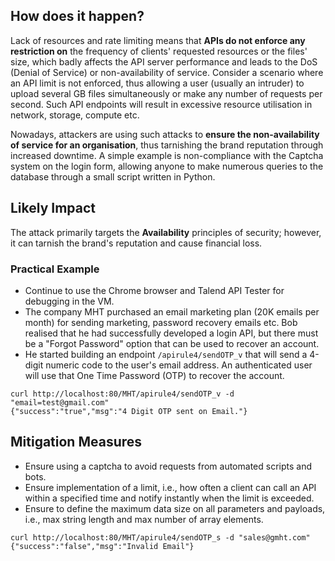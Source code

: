 ## **How does it happen?**

Lack of resources and rate limiting means that **APIs do not enforce any restriction on** the frequency of clients' requested resources or the files' size, which badly affects the API server performance and leads to the DoS (Denial of Service) or non-availability of service. Consider a scenario where an API limit is not enforced, thus allowing a user (usually an intruder) to upload several GB files simultaneously or make any number of requests per second. Such API endpoints will result in excessive resource utilisation in network, storage, compute etc.

Nowadays, attackers are using such attacks to **ensure the non-availability of service for an organisation**, thus tarnishing the brand reputation through increased downtime. A simple example is non-compliance with the Captcha system on the login form, allowing anyone to make numerous queries to the database through a small script written in Python.

## **Likely Impact** 

The attack primarily targets the **Availability** principles of security; however, it can tarnish the brand's reputation and cause financial loss.  

### Practical Example

-   Continue to use the Chrome browser and Talend API Tester for debugging in the VM.  
-   The company MHT purchased an email marketing plan (20K emails per month) for sending marketing, password recovery emails etc. Bob realised that he had successfully developed a login API, but there must be a "Forgot Password" option that can be used to recover an account.  
-   He started building an endpoint `/apirule4/sendOTP_v` that will send a 4-digit numeric code to the user's email address. An authenticated user will use that One Time Password (OTP) to recover the account.

```
curl http://localhost:80/MHT/apirule4/sendOTP_v -d "email=test@gmail.com"
{"success":"true","msg":"4 Digit OTP sent on Email."}

```

## **Mitigation Measures** 

-   Ensure using a captcha to avoid requests from automated scripts and bots.
-   Ensure implementation of a limit, i.e., how often a client can call an API within a specified time and notify instantly when the limit is exceeded. 
-   Ensure to define the maximum data size on all parameters and payloads, i.e., max string length and max number of array elements.

```
curl http://localhost:80/MHT/apirule4/sendOTP_s -d "sales@gmht.com"
{"success":"false","msg":"Invalid Email"}
```